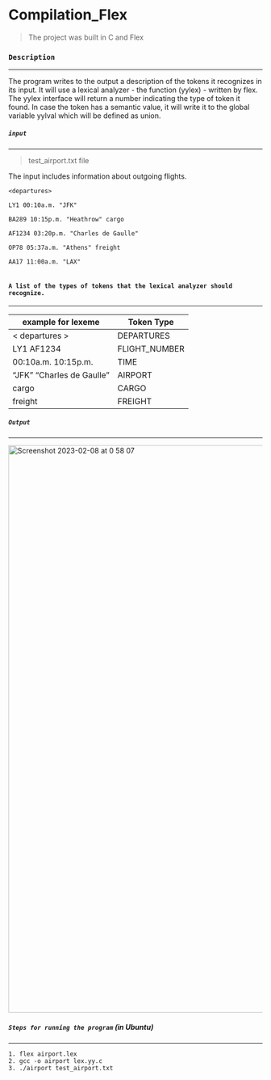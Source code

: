 # Compilation_Flex
> The project was built in C and Flex

### `Description `
---
The program writes to the output a description of the tokens it recognizes in its input.
 It will use a lexical analyzer - the function (yylex) - written by flex. The yylex interface will return a number indicating the type of token it found. In case the token has a semantic value, it will write it to the global variable yylval which will be defined as union.

##### `input` 
---
> test_airport.txt file

The input includes information about outgoing flights.

```
<departures>
  
LY1 00:10a.m. "JFK"  
  
BA289 10:15p.m. "Heathrow" cargo 
  
AF1234 03:20p.m. "Charles de Gaulle"
  
OP78 05:37a.m. "Athens" freight
  
AA17 11:00a.m. "LAX"
  
 ```
#### `A list of the types of tokens that the lexical analyzer should recognize.`
--- 
| example for lexeme | Token Type |
| ----------- | ----------- |
| < departures > | DEPARTURES |
| LY1 AF1234 | FLIGHT_NUMBER |
| 00:10a.m. 10:15p.m. | TIME |
| “JFK” “Charles de Gaulle”| AIRPORT |
| cargo | CARGO |
| freight | FREIGHT |


##### `Output` 
--- 
<img width="1123" alt="Screenshot 2023-02-08 at 0 58 07" src="https://user-images.githubusercontent.com/72464761/217385978-07a93225-3e8d-46c4-9cc5-dd15d4624bd4.png">


##### `Steps for running the program` (in Ubuntu)
---
 ```
1. flex airport.lex 
2. gcc -o airport lex.yy.c 
3. ./airport test_airport.txt 
 ```


